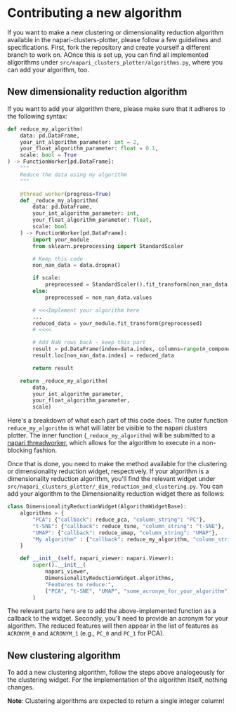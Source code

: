 # Contributing a new algorithm

If you want to make a new clustering or dimensionality reduction algorithm available in the napari-clusters-plotter, please follow a few guidelines and specifications. First, fork the repository and create yourself a different branch to work on. AOnce this is set up, you can find all implemented allgorithms under `src/napari_clusters_plotter/algorithms.py`, where you can add your algorithm, too.

## New dimensionality reduction algorithm

If you want to add your algorithm there, please make sure that it adheres to the following syntax:

```python
def reduce_my_algorithm(
    data: pd.DataFrame,
    your_int_algorithm_parameter: int = 2,
    your_float_algorithm_parameter: float = 0.1,
    scale: bool = True
) -> FunctionWorker[pd.DataFrame]:
    """
    Reduce the data using my algorithm
    """

    @thread_worker(progress=True)
    def _reduce_my_algorithm(
        data: pd.DataFrame,
        your_int_algorithm_parameter: int,
        your_float_algorithm_parameter: float,
        scale: bool
    ) -> FunctionWorker[pd.DataFrame]:
        import your_module
        from sklearn.preprocessing import StandardScaler

        # Keep this code
        non_nan_data = data.dropna()

        if scale:
            preprocessed = StandardScaler().fit_transform(non_nan_data.values)
        else:
            preprocessed = non_nan_data.values

        # <<<Implement your algorithm here
        ...
        reduced_data = your_module.fit_transform(preprocessed)
        # <<<<

        # Add NaN rows back - keep this part
        result = pd.DataFrame(index=data.index, columns=range(n_components))
        result.loc[non_nan_data.index] = reduced_data

        return result

    return _reduce_my_algorithm(
        data,
        your_int_algorithm_parameter,
        your_float_algorithm_parameter,
        scale)

```

Here's a breakdown of what each part of this code does. The outer function `reduce_my_algorithm` is what will later be visible to the napari clusters plotter. The inner function (`_reduce_my_algorithm`) will be submitted to a [napari threadworker](https://napari.org/stable/guides/threading.html), which allows for the algorithm to execute in a non-blocking fashion.

Once that is done, you need to make the method available for the clustering or dimensionality reduction widget, respectively. If your algorithm is a dimensionality reduction algorithm, you'll find the relevant widget under `src/napari_clusters_plotter/_dim_reduction_and_clustering.py`. You can add your algorithm to the Dimensionality reduction widget there as follows:

```python
class DimensionalityReductionWidget(AlgorithmWidgetBase):
    algorithms = {
        "PCA": {"callback": reduce_pca, "column_string": "PC"},
        "t-SNE": {"callback": reduce_tsne, "column_string": "t-SNE"},
        "UMAP": {"callback": reduce_umap, "column_string": "UMAP"},
        "My algorithm" : {"callback": reduce_my_algorithm, "column_string": "some_acronym_for_your_algorithm"}
    }

    def __init__(self, napari_viewer: napari.Viewer):
        super().__init__(
            napari_viewer,
            DimensionalityReductionWidget.algorithms,
            "Features to reduce:",
            ["PCA", "t-SNE", "UMAP", "some_acronym_for_your_algorithm"],
        )

```

The relevant parts here are to add the above-implemented function as a callback to the widget. Secondly, you'll need to provide an acronym for your algorithm. The reduced features will then appear in the list of features as `ACRONYM_0` and `ACRONYM_1` (e.g., `PC_0` and `PC_1` for PCA).

## New clustering algorithm

To add a new clustering algorithm, follow the steps above analogeously for the clustering widget. For the implementation of the algorithm itself, nothing changes. 

**Note**: Clustering algorithms are expected to return a single integer column! 
